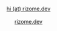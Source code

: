 <div align="center">
  <br>
  <a href="mailto://hi@rizome.dev">hi (at) rizome.dev</a>
  <br>
</div>

<div align="center">
  <br>
  <a href="https://rizome.dev">rizome.dev</a>
  <br>
</div>
